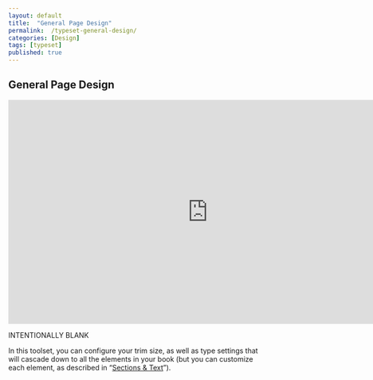 ```yaml
---
layout: default
title:  "General Page Design"
permalink:  /typeset-general-design/
categories: [Design]
tags: [typeset]
published: true
---
```


<section data-type="chapter" class="hsecchapter" data-hederis-type="hsecchapter" id="typeset-general-design" data-pi-attrs="id: typeset-general-design; data-tags: typeset;" role="doc-chapter" data-tags="typeset" data-author-name=" " data-book-title=" " title="General Page Design"><h1 data-hederis-type="hblkchaptitle" class="hblkchaptitle" id="pUsvImUFX">General Page Design</h1><iframe width="800" height="450" src="https://www.youtube.com/embed/uJFdCjW8Rl8" frameborder="0" allow="accelerometer;" encrypted-media="" gyroscope="" picture-in-picture="" allowfullscreen="" id="pByIHGEuF"></iframe><p data-embedded-html="true" id="p0unz4iRd">INTENTIONALLY BLANK</p><p class="hblkp" data-hederis-type="hblkp" id="pOPci23Up">In this toolset, you can configure your trim size, as well as type settings that will cascade down to all the elements in your book (but you can customize each element, as described in &#8220;<a href="{% post_url 2020-07-28-27-SectionsText %}" data-hederis-type="hspana" id="pZjQkLGIK"><span class="Hyperlink" data-hederis-type="hspnspan" id="p4Uc08MbM">Sections &amp; Text</span></a>&#8221;).</p></section>
